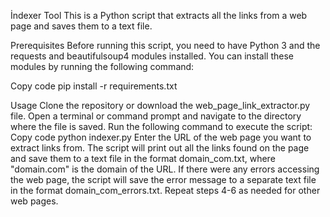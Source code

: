 İndexer Tool 
This is a Python script that extracts all the links from a web page and saves them to a text file.

Prerequisites
Before running this script, you need to have Python 3 and the requests and beautifulsoup4 modules installed. You can install these modules by running the following command:

Copy code
pip install -r requirements.txt

Usage
Clone the repository or download the web_page_link_extractor.py file.
Open a terminal or command prompt and navigate to the directory where the file is saved.
Run the following command to execute the script:
Copy code
python indexer.py
Enter the URL of the web page you want to extract links from.
The script will print out all the links found on the page and save them to a text file in the format domain_com.txt, where "domain.com" is the domain of the URL.
If there were any errors accessing the web page, the script will save the error message to a separate text file in the format domain_com_errors.txt.
Repeat steps 4-6 as needed for other web pages.
